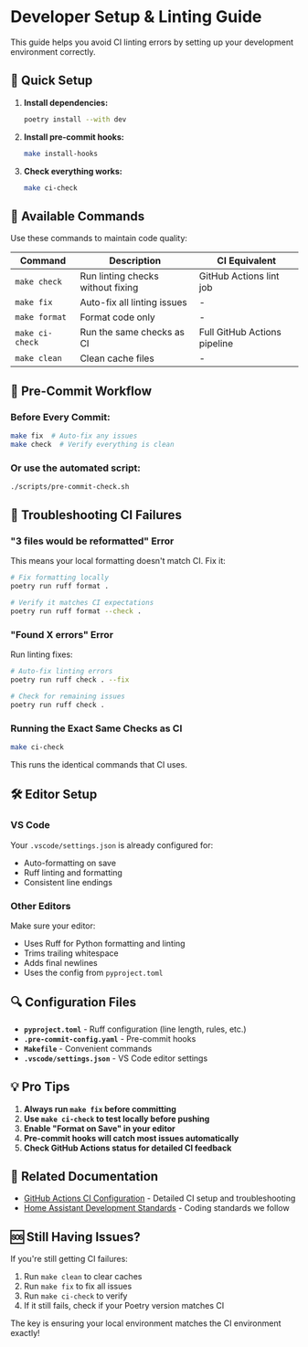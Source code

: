 # Developer Setup & Linting Guide

This guide helps you avoid CI linting errors by setting up your development environment correctly.

## 🚀 Quick Setup

1. **Install dependencies:**
   ```bash
   poetry install --with dev
   ```

2. **Install pre-commit hooks:**
   ```bash
   make install-hooks
   ```

3. **Check everything works:**
   ```bash
   make ci-check
   ```

## 🔧 Available Commands

Use these commands to maintain code quality:

| Command | Description | CI Equivalent |
|---------|-------------|---------------|
| `make check` | Run linting checks without fixing | GitHub Actions lint job |
| `make fix` | Auto-fix all linting issues | - |
| `make format` | Format code only | - |
| `make ci-check` | Run the same checks as CI | Full GitHub Actions pipeline |
| `make clean` | Clean cache files | - |

## 📝 Pre-Commit Workflow

### Before Every Commit:
```bash
make fix  # Auto-fix any issues
make check  # Verify everything is clean
```

### Or use the automated script:
```bash
./scripts/pre-commit-check.sh
```

## 🐛 Troubleshooting CI Failures

### "3 files would be reformatted" Error
This means your local formatting doesn't match CI. Fix it:

```bash
# Fix formatting locally
poetry run ruff format .

# Verify it matches CI expectations
poetry run ruff format --check .
```

### "Found X errors" Error
Run linting fixes:

```bash
# Auto-fix linting errors
poetry run ruff check . --fix

# Check for remaining issues
poetry run ruff check .
```

### Running the Exact Same Checks as CI
```bash
make ci-check
```

This runs the identical commands that CI uses.

## 🛠️ Editor Setup

### VS Code
Your `.vscode/settings.json` is already configured for:
- Auto-formatting on save
- Ruff linting and formatting
- Consistent line endings

### Other Editors
Make sure your editor:
- Uses Ruff for Python formatting and linting
- Trims trailing whitespace
- Adds final newlines
- Uses the config from `pyproject.toml`

## 🔍 Configuration Files

- **`pyproject.toml`** - Ruff configuration (line length, rules, etc.)
- **`.pre-commit-config.yaml`** - Pre-commit hooks
- **`Makefile`** - Convenient commands
- **`.vscode/settings.json`** - VS Code editor settings

## 💡 Pro Tips

1. **Always run `make fix` before committing**
2. **Use `make ci-check` to test locally before pushing**
3. **Enable "Format on Save" in your editor**
4. **Pre-commit hooks will catch most issues automatically**
5. **Check GitHub Actions status for detailed CI feedback**

## 🔗 Related Documentation

- [GitHub Actions CI Configuration](GITHUB_ACTIONS.md) - Detailed CI setup and troubleshooting
- [Home Assistant Development Standards](https://developers.home-assistant.io/) - Coding standards we follow

## 🆘 Still Having Issues?

If you're still getting CI failures:

1. Run `make clean` to clear caches
2. Run `make fix` to fix all issues
3. Run `make ci-check` to verify
4. If it still fails, check if your Poetry version matches CI

The key is ensuring your local environment matches the CI environment exactly!
